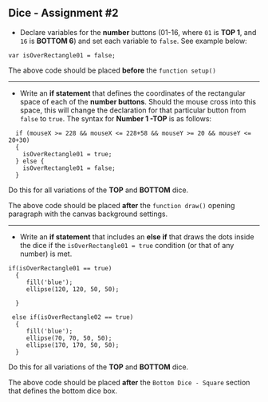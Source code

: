 ## Dice - Assignment #2  

- Declare variables for the **number** buttons (01-16, where `01` is  **TOP 1**, and `16` is **BOTTOM 6**) and set each variable to `false`. See example below:
  
```var isOverRectangle01 = false;```

The above code should be placed **before** the `function setup()`

---

- Write an **if statement** that defines the coordinates of the rectangular space of each of the **number buttons**. Should the mouse cross into this space, this will change the declaration for that particular button from `false` to `true`. The syntax for **Number 1 -TOP** is as follows:

``` 
  if (mouseX >= 228 && mouseX <= 228+58 && mouseY >= 20 && mouseY <= 20+30) 
  {
    isOverRectangle01 = true;
  } else {
    isOverRectangle01 = false;
  }
```
Do this for all variations of the **TOP** and **BOTTOM** dice.

The above code should be placed **after** the `function draw()` opening paragraph with the canvas background settings.

---

- Write an **if statement** that includes an **else if** that draws the dots inside the dice if the `isOverRectangle01 = true` condition (or that of any number) is met.

```
if(isOverRectangle01 == true)
  {
     fill('blue');
     ellipse(120, 120, 50, 50);
    
  }
   
 else if(isOverRectangle02 == true)
  {
     fill('blue');
     ellipse(70, 70, 50, 50);
     ellipse(170, 170, 50, 50);
  }
```
Do this for all variations of the **TOP** and **BOTTOM** dice.

The above code should be placed **after** the `Bottom Dice - Square` section that defines the bottom dice box.

